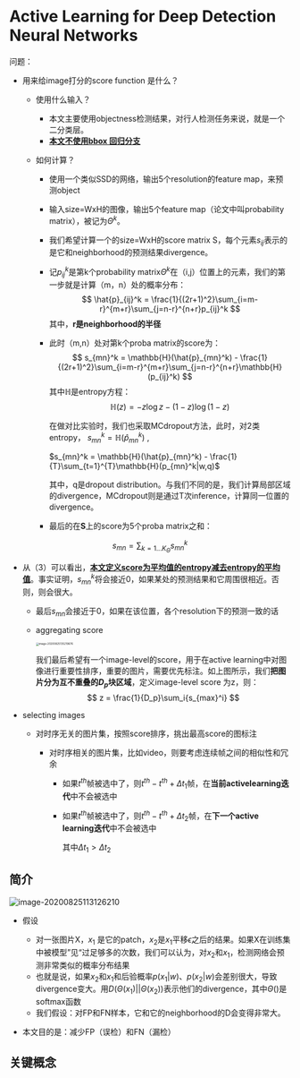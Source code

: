 # Active Learning for Deep Detection Neural Networks

问题：

- 用来给image打分的score function 是什么？

  - 使用什么输入？

    - 本文主要使用objectness检测结果，对行人检测任务来说，就是一个二分类层。
    - **<u>本文不使用bbox 回归分支</u>**

  - 如何计算？

    - 使用一个类似SSD的网络，输出5个resolution的feature map，来预测object

    - 输入size=WxH的图像，输出5个feature map（论文中叫probability matrix），被记为$\Theta^{k}$。

    - 我们希望计算一个的size=WxH的score matrix S，每个元素$s_{ij}$表示的是它和neighborhood的预测结果divergence。

    - 记$p_{ij}^k$是第k个probability matrix$\Theta^k$在（i,j）位置上的元素，我们的第一步就是计算（m，n）处的概率分布：
      $$
      \hat{p}_{ij}^k = \frac{1}{(2r+1)^2}\sum_{i=m-r}^{m+r}\sum_{j=n-r}^{n+r}p_{ij}^k
      $$
      其中，**r是neighborhood的半径**

    - 此时（m,n）处对第k个proba matrix的score为：
      $$
      s_{mn}^k = \mathbb{H}(\hat{p}_{mn}^k) - \frac{1}{(2r+1)^2}\sum_{i=m-r}^{m+r}\sum_{j=n-r}^{n+r}\mathbb{H}(p_{ij}^k)
      $$
      其中$\mathbb{H}$是entropy方程：
      $$
      \mathbb{H}(z) = -z\log{z} - (1-z)\log{(1-z)}
      $$
      
      在做对比实验时，我们也采取MCdropout方法，此时，对2类entropy，
         $s_{mn}^k = \mathbb{H}(\hat{p}_{mn}^k)$ , 
      
        $s_{mn}^k = \mathbb{H}(\hat{p}_{mn}^k)  - \frac{1}{T}\sum_{t=1}^{T}\mathbb{H}(p_{mn}^k|w,q)$
      
        其中，q是dropout distribution。与我们不同的是，我们计算局部区域的divergence，MCdropout则是通过T次inference，计算同一位置的divergence。
      
    - 最后的在**S**上的score为5个proba matrix之和：

$$
s_{mn} = \sum_{k=1...K_{\Theta}}s_{mn}^k
$$

- 从（3）可以看出，**<u>本文定义score为平均值的entropy减去entropy的平均值</u>**。事实证明，$s_{mn}^k$将会接近0，如果某处的预测结果和它周围很相近。否则，则会很大。
  
    - 最后$s_{mn}$会接近于0，如果在该位置，各个resolution下的预测一致的话
    
    - aggregating score

      <img src="https://tva1.sinaimg.cn/large/0081Kckwly1glwtcu3upsj30sa0fuju2.jpg" alt="image-20200825135219676" style="zoom:33%;" />

      我们最后希望有一个image-level的score，用于在active learning中对图像进行重要性排序，重要的图片，需要优先标注。如上图所示，我们**把图片分为互不重叠的$D_p$块区域**，定义image-level score 为z，则：
  $$
      z = \frac{1}{D_p}\sum_i{s_{max}^i}
  $$
  
- selecting  images
  
  - 对时序无关的图片集，按照score排序，挑出最高score的图标注
    
      - 对时序相关的图片集，比如video，则要考虑连续帧之间的相似性和冗余
      
        - 如果$t^{th}$帧被选中了，则$t^{th} - t^{th}+\Delta{t_1}$帧，在**当前activelearning迭代**中不会被选中
      
        - 如果$t^{th}$帧被选中了，则$t^{th} - t^{th}+\Delta{t_2}$帧，在**下一个active learning迭代**中不会被选中
      
          其中$\Delta{t_1} > \Delta{t_2}$

## 简介

![image-20200825113126210](https://tva1.sinaimg.cn/large/0081Kckwly1glwtcurcs4j312e09un0o.jpg)

- 假设

  - 对一张图片X，$x_1$ 是它的patch，$x_2$是$x_1$平移$\epsilon$之后的结果。如果X在训练集中被模型”见“过足够多的次数，我们可以认为，对$x_2$和$x_1$，检测网络会预测非常类似的概率分布结果
  - 也就是说，如果$x_2$和$x_1$和后验概率$p(x_1|w)$、$p(x_2|w)$会差别很大，导致divergence变大。用$D(\Theta(x_1)||\Theta(x_2))$表示他们的divergence，其中$\Theta()$是softmax函数
  - 我们假设：对FP和FN样本，它和它的neighborhood的D会变得非常大。

- 本文目的是：减少FP（误检）和FN（漏检）

  

## 关键概念



